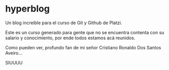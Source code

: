 # hyperblog
Un blog increíble para el curso de Git y Github de Platzi.

Este es un curso generado para gente que no se encuentra contenta con su salario y conocimiento, por ende todos estamos acá reunidos.

Como pueden ver, profundo fan de mi señor Cristiano Ronaldo Dos Santos Aveiro...

SIUUUU
